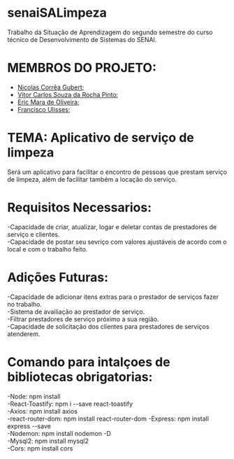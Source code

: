 # senaiSALimpeza

Trabalho da Situação de Aprendizagem do segundo semestre do curso técnico de Desenvolvimento de Sistemas do SENAI.

# MEMBROS DO PROJETO:
- [Nicolas Corrêa Gubert](https://github.com/correagubert);
- [Vitor Carlos Souza da Rocha Pinto](https://github.com/OracleThe61);
- [Eric Mara de Oliveira](https://github.com/Eric02222);
- [Francisco Ulisses](https://github.com/ulissessantos95);
  
# TEMA: Aplicativo de serviço de limpeza
Será um aplicativo para facilitar o encontro de pessoas que prestam serviço de limpeza, além de facilitar também a locação do serviço.

# Requisitos Necessarios:
-Capacidade de criar, atualizar, logar e deletar contas de prestadores de serviço e clientes.  
-Capacidade de postar seu sevriço com valores ajustáveis de acordo com o local e com o trabalho feito.  

# Adições Futuras: 
-Capacidade de adicionar itens extras para o prestador de serviços fazer no trabalho.  
-Sistema de availiação ao prestador de serviço.  
-Filtrar prestadores de serviço próximo a sua região.  
-Capacidade de solicitação dos clientes para prestadores de serviços atenderem.  

# Comando para intalçoes de bibliotecas obrigatorias: 
-Node: npm install  
-React-Toastify: npm i --save react-toastify  
-Axios: npm install axios  
-react-router-dom: npm install react-router-dom
-Express: npm install express --save  
-Nodemon: npm install nodemon -D  
-Mysql2: npm install mysql2  
-Cors: npm install cors  

